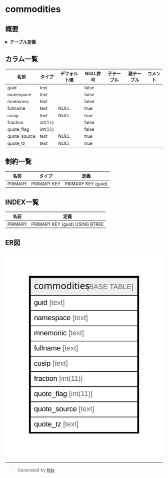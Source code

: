 # commodities

## 概要

<details>
<summary><strong>テーブル定義</strong></summary>

```sql
CREATE TABLE `commodities` (
  `guid` text NOT NULL,
  `namespace` text NOT NULL,
  `mnemonic` text NOT NULL,
  `fullname` text DEFAULT NULL,
  `cusip` text DEFAULT NULL,
  `fraction` int(11) NOT NULL,
  `quote_flag` int(11) NOT NULL,
  `quote_source` text DEFAULT NULL,
  `quote_tz` text DEFAULT NULL,
  PRIMARY KEY (`guid`(255))
) ENGINE=InnoDB DEFAULT CHARSET=utf8mb4 COLLATE=utf8mb4_general_ci
```

</details>

## カラム一覧

| 名前           | タイプ     | デフォルト値       | NULL許可   | 子テーブル      | 親テーブル      | コメント     |
| ------------ | ------- | ------------ | -------- | ---------- | ---------- | -------- |
| guid         | text    |              | false    |            |            |          |
| namespace    | text    |              | false    |            |            |          |
| mnemonic     | text    |              | false    |            |            |          |
| fullname     | text    | NULL         | true     |            |            |          |
| cusip        | text    | NULL         | true     |            |            |          |
| fraction     | int(11) |              | false    |            |            |          |
| quote_flag   | int(11) |              | false    |            |            |          |
| quote_source | text    | NULL         | true     |            |            |          |
| quote_tz     | text    | NULL         | true     |            |            |          |

## 制約一覧

| 名前      | タイプ         | 定義                 |
| ------- | ----------- | ------------------ |
| PRIMARY | PRIMARY KEY | PRIMARY KEY (guid) |

## INDEX一覧

| 名前      | 定義                             |
| ------- | ------------------------------ |
| PRIMARY | PRIMARY KEY (guid) USING BTREE |

## ER図

![er](commodities.svg)

---

> Generated by [tbls](https://github.com/k1LoW/tbls)
